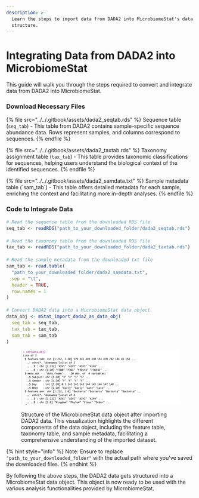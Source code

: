 ```yaml
---
description: >-
  Learn the steps to import data from DADA2 into MicrobiomeStat's data
  structure.
---
```


# Integrating Data from DADA2 into MicrobiomeStat

This guide will walk you through the steps required to convert and integrate data from DADA2 into MicrobiomeStat.

### Download Necessary Files

{% file src="../../.gitbook/assets/dada2_seqtab.rds" %}
Sequence table (`seq_tab`) - This table from DADA2 contains sample-specific sequence abundance data. Rows represent samples, and columns correspond to sequences.
{% endfile %}

{% file src="../../.gitbook/assets/dada2_taxtab.rds" %}
Taxonomy assignment table (`tax_tab`) - This table provides taxonomic classifications for sequences, helping users understand the biological context of the identified sequences.
{% endfile %}

{% file src="../../.gitbook/assets/dada2_samdata.txt" %}
Sample metadata table (\`sam\_tab\`) - This table offers detailed metadata for each sample, enriching the context and facilitating more in-depth analyses.
{% endfile %}

### Code to Integrate Data

```r
# Read the sequence table from the downloaded RDS file
seq_tab <- readRDS("path_to_your_downloaded_folder/dada2_seqtab.rds")

# Read the taxonomy table from the downloaded RDS file
tax_tab <- readRDS("path_to_your_downloaded_folder/dada2_taxtab.rds")

# Read the sample metadata from the downloaded txt file
sam_tab <- read.table(
  "path_to_your_downloaded_folder/dada2_samdata.txt",
  sep = "\t",
  header = TRUE,
  row.names = 1
)

# Convert DADA2 data into a MicrobiomeStat data object
data_obj <- mStat_import_dada2_as_data_obj(
  seq_tab = seq_tab,
  tax_tab = tax_tab,
  sam_tab = sam_tab
)
```

<figure><img src="../../.gitbook/assets/Screenshot 2023-10-10 at 14.34.05.png" alt=""><figcaption><p>Structure of the MicrobiomeStat data object after importing DADA2 data. This visualization highlights the different components of the data object, including the feature table, taxonomy table, and sample metadata, facilitating a comprehensive understanding of the imported dataset.</p></figcaption></figure>

{% hint style="info" %}
Note: Ensure to replace `"path_to_your_downloaded_folder"` with the actual path where you've saved the downloaded files.
{% endhint %}

By following the above steps, the DADA2 data gets structured into a MicrobiomeStat data object. This object is now ready to be used with the various analysis functionalities provided by MicrobiomeStat.
